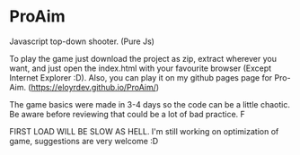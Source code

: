 # ProAim
Javascript top-down shooter. (Pure Js)

To play the game just download the project as zip, extract wherever you want, and just open the index.html with your favourite browser (Except Internet Explorer :D). Also, you can play it on my github pages page for Pro-Aim. (https://eloyrdev.github.io/ProAim/)

The game basics were made in 3-4 days so the code can be a little chaotic. Be aware before reviewing that could be a lot of bad practice. F

FIRST LOAD WILL BE SLOW AS HELL. I'm still working on optimization of game, suggestions are very welcome :D
